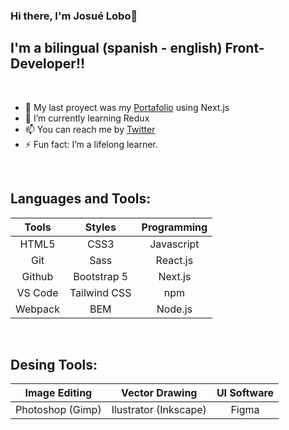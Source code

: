 ### Hi there, I'm Josué Lobo👋

## I'm a bilingual (spanish - english) Front-Developer!!

<br />

- 🔭 My last proyect was my [Portafolio][Last Project] using Next.js
- 🌱 I’m currently learning Redux
- 📫 You can reach me by [Twitter][Twitter]
- ⚡ Fun fact: I’m a lifelong learner.

<br />

## Languages and Tools:

| **Tools** | **Styles** | **Programming** |
|     :---:      |     :---:      |     :---:      |
| HTML5 | CSS3 | Javascript |
| Git | Sass | React.js |
| Github | Bootstrap 5 | Next.js |
| VS Code | Tailwind CSS | npm |
| Webpack | BEM | Node.js |

<br />

## Desing Tools:

| **Image Editing** | **Vector Drawing** | **UI Software** |
|     :---:      |     :---:      |     :---:      |
| Photoshop (Gimp) | Ilustrator (Inkscape) | Figma |

<br />

[Last Project]: https://github.com/ElLoboBohemio/Portafolio
[Twitter]: https://twitter.com/BohemioLobo
